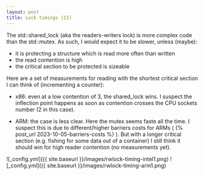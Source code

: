 ```yaml
---
layout: post
title: Lock timings (II) 
---
```



The std::shared_lock (aka the readers-writers lock) is more complex code than the std::mutex. As such, I would expect it to be slower, unless (maybe):
- it is protecting a structure which is read more often than written
- the read contention is high
- the critical section to be protected is sizeable

Here are a set of measurements for reading with the shortest critical section I can think of (incrementing a counter):

- x86: even at a low contention of 3, the shared_lock wins. I suspect the inflection point happens as soon as contention crosses the CPU sockets number (2 in this case).

- ARM: the case is less clear. Here the mutex seems faste all the time. I suspect this is due to different/higher barriers costs for ARMs ( {% post_url 2023-10-05-barriers-costs %} ). But with a longer critical section (e.g. fishing for some data out of a container) I still think it should win for high reader contention (no measurements yet).


![_config.yml]({{ site.baseurl }}/images/rwlock-timing-intel1.png)
![_config.yml]({{ site.baseurl }}/images/rwlock-timing-arm1.png)


